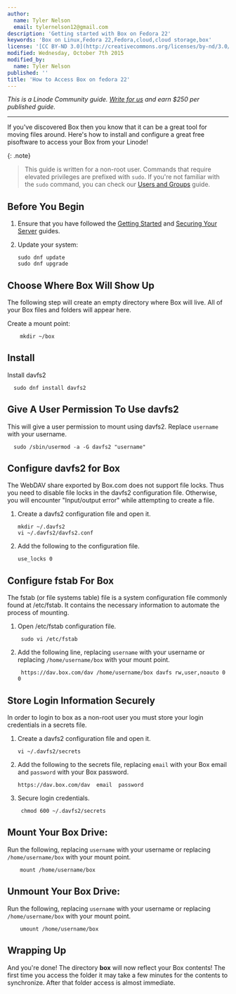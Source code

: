 ```yaml
---
author:
  name: Tyler Nelson
  email: tylernelson12@gmail.com
description: 'Getting started with Box on Fedora 22'
keywords: 'Box on Linux,Fedora 22,Fedora,cloud,cloud storage,box'
license: '[CC BY-ND 3.0](http://creativecommons.org/licenses/by-nd/3.0/us/)'
modified: Wednesday, October 7th 2015
modified_by:
  name: Tyler Nelson
published: ''
title: 'How to Access Box on fedora 22'
---
```


*This is a Linode Community guide. [Write for us](/docs/contribute) and earn $250 per published guide.*

<hr>

If you've discovered Box then you know that it can be a great tool for moving files around.  Here's how to install and configure a great free pisoftware to access your Box from your Linode!

{: .note}
>
>This guide is written for a non-root user. Commands that require elevated privileges are prefixed with `sudo`. If you're not familiar with the `sudo` command, you can check our [Users and Groups](/docs/tools-reference/linux-users-and-groups) guide.

## Before You Begin

1.  Ensure that you have followed the [Getting Started](/docs/getting-started) and [Securing Your Server](/docs/security/securing-your-server) guides.

2.  Update your system:

        sudo dnf update
        sudo dnf upgrade

## Choose Where Box Will Show Up

The following step will create an empty directory where Box will live.  All of your Box files and folders will appear here.

Create a mount point:

        mkdir ~/box

## Install

Install davfs2

      sudo dnf install davfs2

## Give A User Permission To Use davfs2

This will give a user permission to mount using davfs2. Replace `username` with your username.

      sudo /sbin/usermod -a -G davfs2 "username"

## Configure davfs2 for Box

The WebDAV share exported by Box.com does not support file locks. Thus you need to disable file locks in the davfs2 configuration file. Otherwise, you will encounter "Input/output error" while attempting to create a file.

1.  Create a davfs2 configuration file and open it.

        mkdir ~/.davfs2
        vi ~/.davfs2/davfs2.conf

2.  Add the following to the configuration file.

        use_locks 0

## Configure fstab For Box

The fstab (or file systems table) file is a system configuration file commonly found at /etc/fstab.  It contains the necessary information to automate the process of mounting.

1. Open /etc/fstab configuration file.

        sudo vi /etc/fstab

2. Add the following line, replacing `username` with your username or replacing `/home/username/box` with your mount point.

        https://dav.box.com/dav /home/username/box davfs rw,user,noauto 0 0

## Store Login Information Securely

In order to login to box as a non-root user you must store your login credentials in a secrets file.

1.  Create a davfs2 configuration file and open it.

        vi ~/.davfs2/secrets

2.  Add the following to the secrets file, replacing `email` with your Box email and `password` with your Box password.

        https://dav.box.com/dav  email  password

3. Secure login credentials.

        chmod 600 ~/.davfs2/secrets

## Mount Your Box Drive:

Run the following, replacing `username` with your username or replacing `/home/username/box` with your mount point.

        mount /home/username/box

## Unmount Your Box Drive:

Run the following, replacing `username` with your username or replacing `/home/username/box` with your mount point.

        umount /home/username/box

## Wrapping Up

And you're done!  The directory **box** will now reflect your Box contents!  The first time you access the folder it may take a few minutes for the contents to synchronize.  After that folder access is almost immediate.

